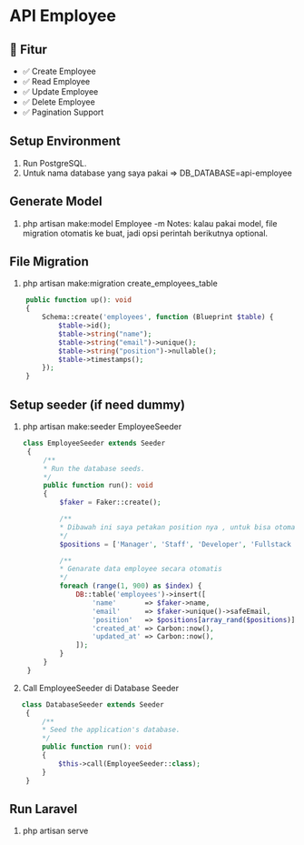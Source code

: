 <!-- <p align="center"><a href="https://laravel.com" target="_blank"><img src="https://raw.githubusercontent.com/laravel/art/master/logo-lockup/5%20SVG/2%20CMYK/1%20Full%20Color/laravel-logolockup-cmyk-red.svg" width="400" alt="Laravel Logo"></a></p>

<p align="center">
<a href="https://github.com/laravel/framework/actions"><img src="https://github.com/laravel/framework/workflows/tests/badge.svg" alt="Build Status"></a>
<a href="https://packagist.org/packages/laravel/framework"><img src="https://img.shields.io/packagist/dt/laravel/framework" alt="Total Downloads"></a>
<a href="https://packagist.org/packages/laravel/framework"><img src="https://img.shields.io/packagist/v/laravel/framework" alt="Latest Stable Version"></a>
<a href="https://packagist.org/packages/laravel/framework"><img src="https://img.shields.io/packagist/l/laravel/framework" alt="License"></a>
</p>

## About Laravel

Laravel is a web application framework with expressive, elegant syntax. We believe development must be an enjoyable and creative experience to be truly fulfilling. Laravel takes the pain out of development by easing common tasks used in many web projects, such as:

- [Simple, fast routing engine](https://laravel.com/docs/routing).
- [Powerful dependency injection container](https://laravel.com/docs/container).
- Multiple back-ends for [session](https://laravel.com/docs/session) and [cache](https://laravel.com/docs/cache) storage.
- Expressive, intuitive [database ORM](https://laravel.com/docs/eloquent).
- Database agnostic [schema migrations](https://laravel.com/docs/migrations).
- [Robust background job processing](https://laravel.com/docs/queues).
- [Real-time event broadcasting](https://laravel.com/docs/broadcasting).

Laravel is accessible, powerful, and provides tools required for large, robust applications.

## Learning Laravel

Laravel has the most extensive and thorough [documentation](https://laravel.com/docs) and video tutorial library of all modern web application frameworks, making it a breeze to get started with the framework.

You may also try the [Laravel Bootcamp](https://bootcamp.laravel.com), where you will be guided through building a modern Laravel application from scratch.

If you don't feel like reading, [Laracasts](https://laracasts.com) can help. Laracasts contains thousands of video tutorials on a range of topics including Laravel, modern PHP, unit testing, and JavaScript. Boost your skills by digging into our comprehensive video library.

## Laravel Sponsors

We would like to extend our thanks to the following sponsors for funding Laravel development. If you are interested in becoming a sponsor, please visit the [Laravel Partners program](https://partners.laravel.com).

### Premium Partners

- **[Vehikl](https://vehikl.com/)**
- **[Tighten Co.](https://tighten.co)**
- **[WebReinvent](https://webreinvent.com/)**
- **[Kirschbaum Development Group](https://kirschbaumdevelopment.com)**
- **[64 Robots](https://64robots.com)**
- **[Curotec](https://www.curotec.com/services/technologies/laravel/)**
- **[Cyber-Duck](https://cyber-duck.co.uk)**
- **[DevSquad](https://devsquad.com/hire-laravel-developers)**
- **[Jump24](https://jump24.co.uk)**
- **[Redberry](https://redberry.international/laravel/)**
- **[Active Logic](https://activelogic.com)**
- **[byte5](https://byte5.de)**
- **[OP.GG](https://op.gg)**

## Contributing

Thank you for considering contributing to the Laravel framework! The contribution guide can be found in the [Laravel documentation](https://laravel.com/docs/contributions).

## Code of Conduct

In order to ensure that the Laravel community is welcoming to all, please review and abide by the [Code of Conduct](https://laravel.com/docs/contributions#code-of-conduct).

## Security Vulnerabilities

If you discover a security vulnerability within Laravel, please send an e-mail to Taylor Otwell via [taylor@laravel.com](mailto:taylor@laravel.com). All security vulnerabilities will be promptly addressed.

## License

The Laravel framework is open-sourced software licensed under the [MIT license](https://opensource.org/licenses/MIT). -->

# API Employee

## 🚀 Fitur

- ✅ Create Employee  
- ✅ Read Employee  
- ✅ Update Employee  
- ✅ Delete Employee  
- ✅ Pagination Support  

## Setup Environment
1. Run PostgreSQL.
2. Untuk nama database yang saya pakai => DB_DATABASE=api-employee

## Generate Model
1. php artisan make:model Employee -m
Notes: kalau pakai model, file migration otomatis ke buat, jadi opsi perintah berikutnya optional.

## File Migration
1. php artisan make:migration create_employees_table

```php
    public function up(): void
    {
        Schema::create('employees', function (Blueprint $table) {
            $table->id();
            $table->string("name");
            $table->string("email")->unique();
            $table->string("position")->nullable();
            $table->timestamps();
        });
    }
```

## Setup seeder (if need dummy)
1. php artisan make:seeder EmployeeSeeder
   
   ```php
   class EmployeeSeeder extends Seeder
    {
        /**
        * Run the database seeds.
        */
        public function run(): void
        {
            $faker = Faker::create();

            /**
            * Dibawah ini saya petakan position nya , untuk bisa otomatis diloop.
            */
            $positions = ['Manager', 'Staff', 'Developer', 'Fullstack Developer', 'Designer'];

            /**
            * Genarate data employee secara otomatis
            */
            foreach (range(1, 900) as $index) {
                DB::table('employees')->insert([
                    'name'       => $faker->name,
                    'email'      => $faker->unique()->safeEmail,
                    'position'   => $positions[array_rand($positions)],
                    'created_at' => Carbon::now(),
                    'updated_at' => Carbon::now(),
                ]);
            }
        }
    }
    ```
2. Call EmployeeSeeder di Database Seeder

```php
   class DatabaseSeeder extends Seeder
    {
        /**
        * Seed the application's database.
        */
        public function run(): void
        {
            $this->call(EmployeeSeeder::class);
        }
    }
```
## Run Laravel
1. php artisan serve


